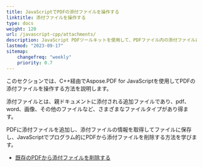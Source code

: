 ```yaml
---
title: JavaScriptでPDFの添付ファイルを操作する
linktitle: 添付ファイルを操作する
type: docs
weight: 120
url: /javascript-cpp/attachments/
description: JavaScript PDFツールキットを使用して、PDFファイル内の添付ファイルにアクセス、追加、削除します。JavaScriptコードサンプル付きの完全ガイド。
lastmod: "2023-09-17"
sitemap:
    changefreq: "weekly"
    priority: 0.7
---
```


このセクションでは、C++経由でAspose.PDF for JavaScriptを使用してPDFの添付ファイルを操作する方法を説明します。

添付ファイルとは、親ドキュメントに添付される追加ファイルであり、pdf、word、画像、その他のファイルなど、さまざまなファイルタイプがあり得ます。

PDFに添付ファイルを追加し、添付ファイルの情報を取得してファイルに保存し、JavaScriptでプログラム的にPDFから添付ファイルを削除する方法を学びます。

- [既存のPDFから添付ファイルを削除する](/pdf/javascript-cpp/removing-attachment-from-an-existing-pdf/)
